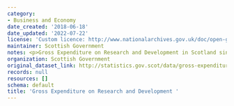 ```yaml
---
category:
- Business and Economy
date_created: '2018-06-18'
date_updated: '2022-07-22'
license: 'Custom licence: http://www.nationalarchives.gov.uk/doc/open-government-licence/version/3/'
maintainer: Scottish Government
notes: <p>Gross Expenditure on Research and Development in Scotland since 2001.</p>
organization: Scottish Government
original_dataset_link: http://statistics.gov.scot/data/gross-expenditure-on-research-and-development
records: null
resources: []
schema: default
title: 'Gross Expenditure on Research and Development '
---
```

